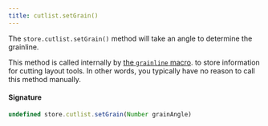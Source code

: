 ```yaml
---
title: cutlist.setGrain()
---
```


The `store.cutlist.setGrain()` method will take an angle to determine the grainline.

This method is called internally by [the `grainline` macro](/reference/macros/grainline).
to store information for cutting layout tools.
In other words, you typically have no reason to call this method manually.

#### Signature

```js
undefined store.cutlist.setGrain(Number grainAngle)
```
